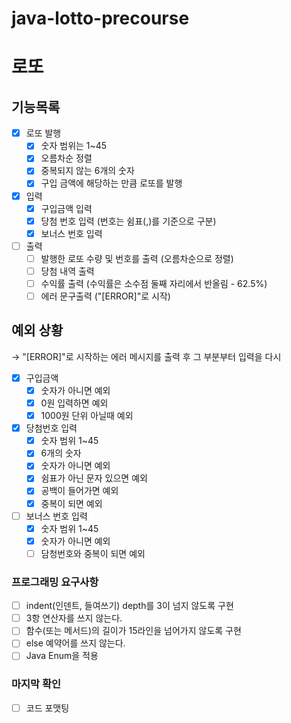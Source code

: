 # java-lotto-precourse
# 로또

## 기능목록

- [x]  로또 발행
    - [x]  숫자 범위는 1~45
    - [x]  오름차순 정렬
    - [x]  중복되지 않는 6개의 숫자
    - [x]  구입 금액에 해당하는 만큼 로또를 발행
- [x]  입력
    - [x]  구입금액 입력
    - [x]  당첨 번호 입력 (번호는 쉼표(,)를 기준으로 구분)
    - [x]  보너스 번호 입력
- [ ]  출력
    - [ ]  발행한 로또 수량 및 번호를 출력 (오름차순으로 정렬)
    - [ ]  당첨 내역 출력
    - [ ]  수익률 출력 (수익률은 소수점 둘째 자리에서 반올림 - 62.5%)
    - [ ]  에러 문구출력 ("[ERROR]"로 시작)

## 예외 상황

→ "[ERROR]"로 시작하는 에러 메시지를 출력 후 그 부분부터 입력을 다시

- [x]  구입금액
    - [x]  숫자가 아니면 예외
    - [x]  0원 입력하면 예외
    - [x]  1000원 단위 아닐때 예외
- [x]  당첨번호 입력
    - [x]  숫자 범위 1~45
    - [x]  6개의 숫자
    - [x]  숫자가 아니면 예외
    - [x]  쉼표가 아닌 문자 있으면 예외
    - [x]  공백이 들어가면 예외
    - [x]  중복이 되면 예외
- [ ]  보너스 번호 입력
    - [x]  숫자 범위 1~45
    - [x]  숫자가 아니면 예외
    - [ ]  담청번호와 중복이 되면 예외

### 프로그래밍 요구사항

- [ ]  indent(인덴트, 들여쓰기) depth를 3이 넘지 않도록 구현
- [ ]  3항 연산자를 쓰지 않는다.
- [ ]  함수(또는 메서드)의 길이가 15라인을 넘어가지 않도록 구현
- [ ]  else 예약어를 쓰지 않는다.
- [ ]  Java Enum을 적용

### 마지막 확인

- [ ]  코드 포맷팅